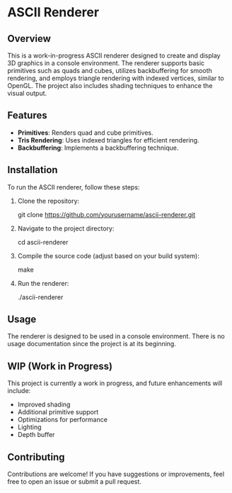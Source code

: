 # ASCII Renderer

## Overview

This is a work-in-progress ASCII renderer designed to create and display 3D graphics in a console environment. The renderer supports basic primitives such as quads and cubes, utilizes backbuffering for smooth rendering, and employs triangle rendering with indexed vertices, similar to OpenGL. The project also includes shading techniques to enhance the visual output.

## Features

- **Primitives**: Renders quad and cube primitives.
- **Tris Rendering**: Uses indexed triangles for efficient rendering.
- **Backbuffering**: Implements a backbuffering technique.

## Installation

To run the ASCII renderer, follow these steps:

1. Clone the repository:

   git clone https://github.com/yourusername/ascii-renderer.git

2. Navigate to the project directory:

   cd ascii-renderer

3. Compile the source code (adjust based on your build system):

   make

4. Run the renderer:

   ./ascii-renderer

## Usage

The renderer is designed to be used in a console environment. There is no usage documentation since the project is at its beginning.

## WIP (Work in Progress)

This project is currently a work in progress, and future enhancements will include:

- Improved shading
- Additional primitive support
- Optimizations for performance
- Lighting
- Depth buffer

## Contributing

Contributions are welcome! If you have suggestions or improvements, feel free to open an issue or submit a pull request.